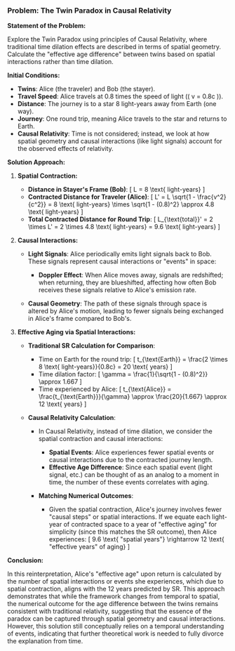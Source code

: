 ### **Problem: The Twin Paradox in Causal Relativity**

**Statement of the Problem:**

Explore the Twin Paradox using principles of Causal Relativity, where traditional time dilation effects are described in terms of spatial geometry. Calculate the "effective age difference" between twins based on spatial interactions rather than time dilation.

**Initial Conditions:**

- **Twins**: Alice (the traveler) and Bob (the stayer).
- **Travel Speed**: Alice travels at 0.8 times the speed of light (\( v = 0.8c \)).
- **Distance**: The journey is to a star 8 light-years away from Earth (one way).
- **Journey**: One round trip, meaning Alice travels to the star and returns to Earth.
- **Causal Relativity**: Time is not considered; instead, we look at how spatial geometry and causal interactions (like light signals) account for the observed effects of relativity.

**Solution Approach:**

1. **Spatial Contraction:**

   - **Distance in Stayer's Frame (Bob)**: 
     \[
     L = 8 \text{ light-years}
     \]
   - **Contracted Distance for Traveler (Alice)**:
     \[
     L' = L \sqrt{1 - \frac{v^2}{c^2}} = 8 \text{ light-years} \times \sqrt{1 - (0.8)^2} \approx 4.8 \text{ light-years}
     \]
   - **Total Contracted Distance for Round Trip**:
     \[
     L_{\text{total}}' = 2 \times L' = 2 \times 4.8 \text{ light-years} = 9.6 \text{ light-years}
     \]

2. **Causal Interactions:**

   - **Light Signals**: Alice periodically emits light signals back to Bob. These signals represent causal interactions or "events" in space:
     - **Doppler Effect**: When Alice moves away, signals are redshifted; when returning, they are blueshifted, affecting how often Bob receives these signals relative to Alice's emission rate.

   - **Causal Geometry**: The path of these signals through space is altered by Alice's motion, leading to fewer signals being exchanged in Alice's frame compared to Bob's.

3. **Effective Aging via Spatial Interactions:**

   - **Traditional SR Calculation for Comparison**: 
     - Time on Earth for the round trip:
       \[
       t_{\text{Earth}} = \frac{2 \times 8 \text{ light-years}}{0.8c} = 20 \text{ years}
       \]
     - Time dilation factor:
       \[
       \gamma = \frac{1}{\sqrt{1 - (0.8)^2}} \approx 1.667
       \]
     - Time experienced by Alice:
       \[
       t_{\text{Alice}} = \frac{t_{\text{Earth}}}{\gamma} \approx \frac{20}{1.667} \approx 12 \text{ years}
       \]

   - **Causal Relativity Calculation**:
     - In Causal Relativity, instead of time dilation, we consider the spatial contraction and causal interactions:
       - **Spatial Events**: Alice experiences fewer spatial events or causal interactions due to the contracted journey length. 
       - **Effective Age Difference**: Since each spatial event (light signal, etc.) can be thought of as an analog to a moment in time, the number of these events correlates with aging. 

     - **Matching Numerical Outcomes**: 
       - Given the spatial contraction, Alice's journey involves fewer "causal steps" or spatial interactions. If we equate each light-year of contracted space to a year of "effective aging" for simplicity (since this matches the SR outcome), then Alice experiences:
         \[
         9.6 \text{ "spatial years"} \rightarrow 12 \text{ "effective years" of aging}
         \]

**Conclusion:**

In this reinterpretation, Alice's "effective age" upon return is calculated by the number of spatial interactions or events she experiences, which due to spatial contraction, aligns with the 12 years predicted by SR. This approach demonstrates that while the framework changes from temporal to spatial, the numerical outcome for the age difference between the twins remains consistent with traditional relativity, suggesting that the essence of the paradox can be captured through spatial geometry and causal interactions. However, this solution still conceptually relies on a temporal understanding of events, indicating that further theoretical work is needed to fully divorce the explanation from time.
